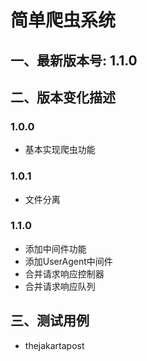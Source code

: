 # 简单爬虫系统 #

## 一、最新版本号: 1.1.0 ##

## 二、版本变化描述 ##

### 1.0.0 ###

- 基本实现爬虫功能

### 1.0.1 ###

- 文件分离

### 1.1.0 ###

- 添加中间件功能
- 添加UserAgent中间件
- 合并请求响应控制器
- 合并请求响应队列

## 三、测试用例 ##

- thejakartapost
